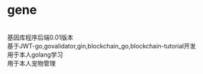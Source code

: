 # gene
<br>基因库程序后端0.01版本
<br>基于JWT-go,govalidator,gin,blockchain_go,blockchain-tutorial开发
<br>用于本人golang学习
<br>用于本人宠物管理
